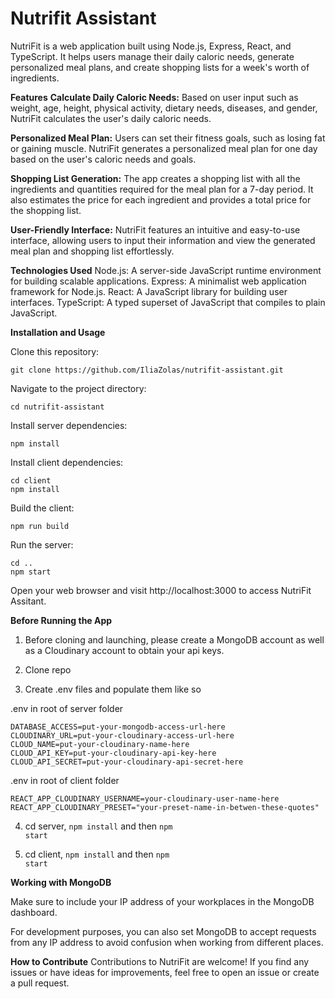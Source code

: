 <h1>Nutrifit Assistant</h1>

NutriFit is a web application built using Node.js, Express, React, and TypeScript. It helps users manage their daily caloric needs, generate personalized meal plans, and create shopping lists for a week's worth of ingredients.

**Features**
**Calculate Daily Caloric Needs:** Based on user input such as weight, age, height, physical activity, dietary needs, diseases, and gender, NutriFit calculates the user's daily caloric needs.

**Personalized Meal Plan:** Users can set their fitness goals, such as losing fat or gaining muscle. NutriFit generates a personalized meal plan for one day based on the user's caloric needs and goals.

**Shopping List Generation:** The app creates a shopping list with all the ingredients and quantities required for the meal plan for a 7-day period. It also estimates the price for each ingredient and provides a total price for the shopping list.

**User-Friendly Interface:** NutriFit features an intuitive and easy-to-use interface, allowing users to input their information and view the generated meal plan and shopping list effortlessly.

**Technologies Used**
Node.js: A server-side JavaScript runtime environment for building scalable applications.
Express: A minimalist web application framework for Node.js.
React: A JavaScript library for building user interfaces.
TypeScript: A typed superset of JavaScript that compiles to plain JavaScript.

**Installation and Usage**

Clone this repository:

```
git clone https://github.com/IliaZolas/nutrifit-assistant.git
```

Navigate to the project directory:

```
cd nutrifit-assistant
```

Install server dependencies:

```
npm install
```

Install client dependencies:

```
cd client
npm install
```

Build the client:

```
npm run build
```

Run the server:

```
cd ..
npm start
```

Open your web browser and visit http://localhost:3000 to access NutriFit Assitant.

**Before Running the App**

1. Before cloning and launching, please create a MongoDB account as well as a Cloudinary account to obtain your api keys.

2. Clone repo

3. Create .env files and populate them like so

.env in root of server folder

```
DATABASE_ACCESS=put-your-mongodb-access-url-here
CLOUDINARY_URL=put-your-cloudinary-access-url-here
CLOUD_NAME=put-your-cloudinary-name-here
CLOUD_API_KEY=put-your-cloudinary-api-key-here
CLOUD_API_SECRET=put-your-cloudinary-api-secret-here
```

.env in root of client folder

```
REACT_APP_CLOUDINARY_USERNAME=your-cloudinary-user-name-here
REACT_APP_CLOUDINARY_PRESET="your-preset-name-in-betwen-these-quotes"
``` 

4. cd server, <code>npm install</code> and then <code>npm start</code>

5. cd client, <code>npm install</code> and then <code>npm start</code>

**Working with MongoDB**

Make sure to include your IP address of your workplaces in the MongoDB dashboard. 

For development purposes, you can also set MongoDB to accept requests from any IP address to avoid confusion when working from different places.


**How to Contribute**
Contributions to NutriFit are welcome! If you find any issues or have ideas for improvements, feel free to open an issue or create a pull request.